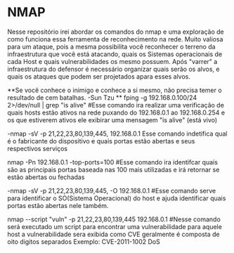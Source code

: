 # NMAP

Nesse repositório irei abordar os comandos do nmap e uma exploração de como funciona essa ferramenta de reconhecimento na rede.
Muito valiosa para um ataque, pois a mesma possibilita você reconhecer o terreno da infraestrutura que você está atacando, quais os Sistemas operacionais de cada Host e quais vulnerabilidades os mesmo possuem.
Após "varrer" a infraestrutura do defensor é necessário organizar quais serão os alvos, e quais os ataques que podem ser projetados apara esses alvos. 



**Se você conhece o inimigo e conhece a si mesmo, não precisa temer o resultado de cem batalhas. -Sun Tzu **
fping -g 192.168.0.100/24 2>/dev/null | grep "is alive" 
#Esse comando ira realizar uma verificação de quais hosts estão ativos na rede 
puxando do 192.168.0.1 ao 192.168.0.254 e os que estiverem ativos ele exibirar uma mensagem "is alive" (está vivo)

-nmap -sV -p 21,22,23,80,139,445, 192.168.0.1 
 Esse comando indetifica qual é o fabricante do dispositivo e quais portas estão abertas e seus respectivos serviços 

nmap -Pn 192.168.0.1 -top-ports=100
#Esse comando ira identifcar quais são as principais portas baseada nas 100 mais utilizadas e irá retornar se estão abertas ou fechadas 

-nmap -sV -p 21,22,23,80,139,445, -O 192.168.0.1 
#Esse comando serve para identificar o SO(Sistema Operacional) do host e ajuda identificar quais portas estão abertas nele também. 

nmap --script "vuln" -p 21,22,23,80,139,445  192.168.0.1
#Nesse comando será executado um script para encontrar uma vulnerabilidade para aquele host a vulnerabilidade sera exibida como CVE geralmente é composta de oito digitos separados Exemplo: CVE-2011-1002 DoS 

